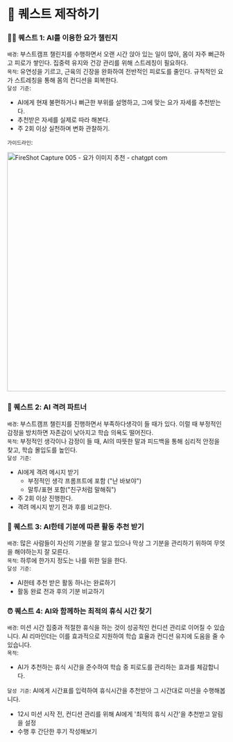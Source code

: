 # 🎯 퀘스트 제작하기

### 🧘‍♀️ 퀘스트 1: AI를 이용한 요가 챌린지
`배경`: 부스트캠프 챌린지를 수행하면서 오랜 시간 앉아 있는 일이 많아, 몸이 자주 뻐근하고 피로가 쌓인다. 집중력 유지와 건강 관리를 위해 스트레칭이 필요하다.\
`목적`: 유연성을 기르고, 근육의 긴장을 완화하여 전반적인 피로도를 줄인다. 규칙적인 요가 스트레칭을 통해 몸의 컨디션을 회복한다.\
`달성 기준`:
- AI에게 현재 불편하거나 뻐근한 부위를 설명하고, 그에 맞는 요가 자세를 추천받는다.
- 추천받은 자세를 실제로 따라 해본다.
- 주 2회 이상 실천하며 변화 관찰하기.
  
`가이드라인`:

<img width="550" alt="FireShot Capture 005 - 요가 이미지 추천 -  chatgpt com" src="https://github.com/user-attachments/assets/9399f038-6b05-4946-96f9-43468a9ec2fa" />


### 🤗 퀘스트 2: AI 격려 파트너

`배경`: 부스트캠프 챌린지를 진행하면서 부족하다생각이 들 때가 있다. 이럴 때 부정적인 감정을 방치하면 자존감이 낮아지고 학습 의욕도 떨어진다.  
`목적`: 부정적인 생각이나 감정이 들 때, AI의 따뜻한 말과 피드백을 통해 심리적 안정을 찾고, 학습 몰입도를 높인다.  
`달성 기준`:

- AI에게 격려 메시지 받기
  - 부정적인 생각 프롬프트에 포함 ("난 바보야")
  - 말투/표현 포함("친구처럼 말해줘")
- 주 2회 이상 진행한다.
- 격려 메시지 받기 전과 후를 비교한다.

### 🎨 퀘스트 3: AI한테 기분에 따른 활동 추천 받기

`배경`: 많은 사람들이 자신의 기분을 잘 알고 있으나 막상 그 기분을 관리하기 위하여 무엇을 해야하는지 잘 모른다.  
`목적`: 하루에 한가지 정도는 나를 위한 일을 한다.  
`달성 기준`:

- AI한테 추천 받은 활동 하나는 완료하기
- 활동 완료 전과 후의 기분 비교하기

### ⏰ 퀘스트 4: AI와 함께하는 최적의 휴식 시간 찾기

`배경`: 미션 시간 집중과 적절한 휴식을 하는 것이 성공적인 컨디션 관리로 이어질 수 있습니다. AI 리마인더는 이를 효과적으로 지원하여 학습 효율과 컨디션 유지에 도움을 줄 수 있습니다.  
`목적`:

- AI가 추천하는 휴식 시간을 준수하여 학습 중 피로도를 관리하는 효과를 체감합니다.

`달성 기준`: AI에게 시간표를 입력하여 휴식시간을 추천받아 그 시간대로 미션을 수행해봅니다.

- 12시 미션 시작 전, 컨디션 관리를 위해 AI에게 '최적의 휴식 시간'을 추천받고 알림을 설정
- 수행 후 간단한 후기 작성해보기
